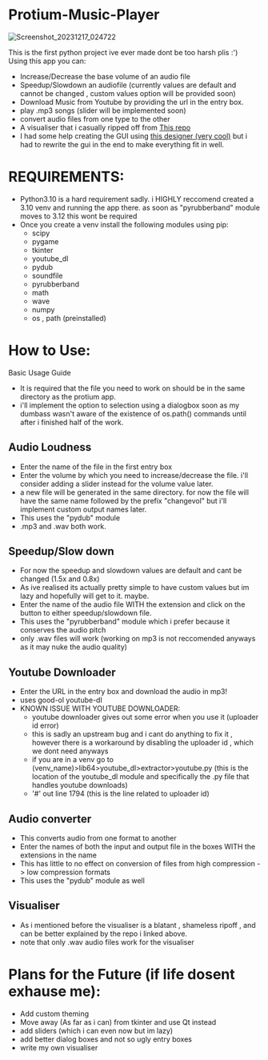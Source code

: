 # Protium-Music-Player
![Screenshot_20231217_024722](https://github.com/imdans/Protium-Music-Player/assets/150439350/1aa3a8ef-7c6a-4edb-afe5-83b3747866ed)

This is the first python project ive ever made dont be too harsh plis :') </br>
Using this app you can:
* Increase/Decrease the base volume of an audio file
* Speedup/Slowdown an audiofile (currently values are default and cannot be changed , custom values option will be provided soon)
* Download Music from Youtube by providing the url in the entry box.
* play .mp3 songs (slider will be implemented soon)
* convert audio files from one type to the other
* A visualiser that i casually ripped off from [This repo](https://github.com/pureforwhite/AudioVisualizer)
* I had some help creating the GUI using [this designer (very cool)](https://github.com/ParthJadhav/Tkinter-Designer) but i had to rewrite the gui in the end to make everything fit in well.

# REQUIREMENTS:
* Python3.10 is a hard requirement sadly. i HIGHLY reccomend created a 3.10 venv and running the app there. as soon as "pyrubberband" module moves to 3.12 this wont be required
* Once you create a venv install the following modules using pip:
  * scipy
  * pygame
  * tkinter
  * youtube_dl
  * pydub
  * soundfile
  * pyrubberband
  * math
  * wave
  * numpy
  * os , path (preinstalled)
# How to Use:
Basic Usage Guide
* It is required that the file you need to work on should be in the same directory as the protium app.
* i'll implement the option to selection using a dialogbox soon as my dumbass wasn't aware of the existence of os.path() commands until after i finished half of the work.
## Audio Loudness ##
* Enter the name of the file in the first entry box
* Enter the volume by which you need to increase/decrease the file. i'll consider adding a slider instead for the volume value later.
* a new file will be generated in the same directory. for now the file will have the same name followed by the prefix "changevol" but i'll implement custom output names later.
* This uses the "pydub" module
* .mp3 and .wav both work.
## Speedup/Slow down ##
* For now the speedup and slowdown values are default and cant be changed (1.5x and 0.8x)
* As ive realised its actually pretty simple to have custom values but im lazy and hopefully will get to it. maybe.
* Enter the name of the audio file WITH the extension and click on the button to either speedup/slowdown file.
* This uses the "pyrubberband" module which i prefer because it conserves the audio pitch
* only .wav files will work (working on mp3 is not reccomended anyways as it may nuke the audio quality)
## Youtube Downloader ##
* Enter the URL in the entry box and download the audio in mp3!
* uses good-ol youtube-dl
* KNOWN ISSUE WITH YOUTUBE DOWNLOADER:
    * youtube downloader gives out some error when you use it (uploader id error)
    * this is sadly an upstream bug and i cant do anything to fix it , however there is a workaround by disabling the uploader id , which we dont need anyways
    * if you are in a venv go to (venv_name)>lib64>youtube_dl>extractor>youtube.py (this is the location of the youtube_dl module and specifically the .py file that handles youtube downloads)
    * '#' out line 1794 (this is the line related to uploader id)
## Audio converter ##
* This converts audio from one format to another
* Enter the names of both the input and output file in the boxes WITH the extensions in the name
* This has little to no effect on conversion of files from high compression -> low compression formats
* This uses the "pydub" module as well
## Visualiser ##
* As i mentioned before the visualiser is a blatant , shameless ripoff , and can be better explained by the repo i linked above.
* note that only .wav audio files work for the visualiser

# Plans for the Future (if life dosent exhause me):
* Add custom theming
* Move away (As far as i can) from tkinter and use Qt instead
* add sliders (which i can even now but im lazy)
* add better dialog boxes and not so ugly entry boxes
* write my own visualiser
  
